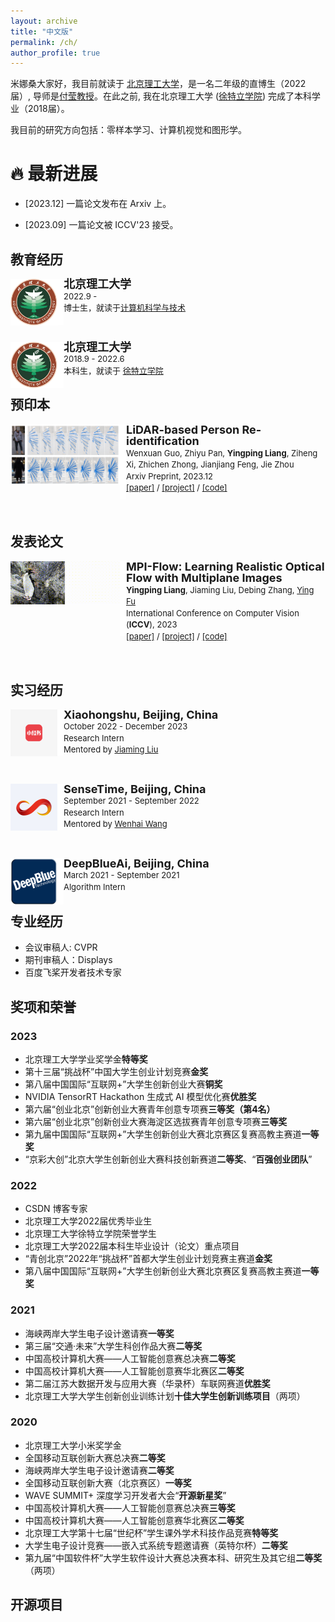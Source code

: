 ```yaml
---
layout: archive
title: "中文版"
permalink: /ch/
author_profile: true
---
```


米娜桑大家好，我目前就读于 [北京理工大学](https://english.bit.edu.cn/)，是一名二年级的直博生（2022届）, 导师是[付莹教授](https://ying-fu.github.io/)。在此之前, 我在北京理工大学 ([徐特立学院](https://xuteli.bit.edu.cn/)) 完成了本科学业（2018届）。

我目前的研究方向包括：零样本学习、计算机视觉和图形学。

:fire: 最新进展
======
- [2023.12] 一篇论文发布在 Arxiv 上。

- [2023.09] 一篇论文被 ICCV'23 接受。

教育经历
------
<div>
<img style="float: left; width: 75px" src="../BIT.jpeg">
<img style="float: left" src="../border_row1.png" width="10px">
<p style="line-height:125%">
  <font size="4"><b>北京理工大学</b><br></font> 
  <font size="2">2022.9 -  <br></font> 
  <font size="2">博士生，就读于<a href="https://cs.bit.edu.cn/">计算机科学与技术</a><br></font>
</p>  
</div>

<br>

<div>
<img style="float: left; width: 75px" src="../BIT.jpeg">
<img style="float: left" src="../border_row1.png" width="10px">
<p style="line-height:125%">
  <font size="4"><b>北京理工大学</b><br></font> 
  <font size="2">2018.9 - 2022.6<br></font> 
  <font size="2">本科生，就读于 <a href="https://xuteli.bit.edu.cn/">徐特立学院</a><br></font>
</p>  
</div>

预印本
------


<div>
  <img style="float: left" src="../images/ReID3D.png" width="175px">
</div>
<div>
  <img style="float: left" src="../images/border_row2.png" width="10px">
</div>
<div>
  <p style="line-height:125%">
    <font size="4">
      <b>LiDAR-based Person Re-identification</b>
      <br>
    </font> 
    <font size="2">
      Wenxuan Guo,
      Zhiyu Pan, 
      <b>Yingping Liang</b>, 
      Ziheng Xi,
      Zhichen Zhong,
      Jianjiang Feng,
      Jie Zhou
      <br>
    </font> 
    <font size="2">
      Arxiv Preprint, 2023.12 
      <br>
    </font> 
    <font size="2">
      <a href="https://arxiv.org/abs/2312.03033">[paper]</a> / 
      <a href="https://github.com/GWxuan/ReID3D">[project]</a> /
      <a href="https://github.com/GWxuan/ReID3D">[code]</a>
    </font>
  </p>
</div>

<br>

发表论文
------

<div>
  <img style="float: left" src="../images/ICCV-MPI-Flow.gif" width="175px">
</div>
<div>
  <img style="float: left" src="../images/border_row2.png" width="10px">
</div>
<div>
  <p style="line-height:125%">
    <font size="4">
      <b>MPI-Flow: Learning Realistic Optical Flow with Multiplane Images</b>
      <br>
    </font> 
    <font size="2">
      <b>Yingping Liang</b>, 
      Jiaming Liu,
      Debing Zhang, 
      <a href="https://ying-fu.github.io/">Ying Fu</a> 
      <br>
    </font> 
    <font size="2">
      International Conference on Computer Vision (<b>ICCV</b>), 2023 
      <br>
    </font> 
    <font size="2">
      <a href="https://arxiv.org/abs/2309.06714">[paper]</a> / 
      <a href="https://sites.google.com/view/mpi-flow">[project]</a> /
      <a href="https://github.com/Sharpiless/MPI-Flow">[code]</a>
    </font>
  </p>
</div>

<br>

实习经历
------

<div>
<img style="float: left; width: 75px" src="../images/redbook.png">
<img style="float: left" src="../border_row1.png" width="10px">
<p style="line-height:125%">
  <font size="4"><b>Xiaohongshu, Beijing, China</b><br></font> 
  <font size="2">October 2022 - December 2023<br></font> 
  <font size="2">Research Intern<br></font>
  <font size="2"> Mentored by <a href="https://scholar.google.com/citations?hl=zh-CN&user=SmL7oMQAAAAJ">Jiaming Liu</a></font>
</p>  
</div>

<br>

<div>
<img style="float: left; width: 75px" src="../images/sensetime.png">
<img style="float: left" src="../border_row1.png" width="10px">
<p style="line-height:125%">
  <font size="4"><b>SenseTime, Beijing, China</b><br></font> 
  <font size="2">September 2021 - September 2022<br></font> 
  <font size="2">Research Intern<br></font>
  <font size="2"> Mentored by <a href="https://whai362.github.io/">Wenhai Wang</a></font>
</p>  
</div>

<br>

<div>
<img style="float: left; width: 75px" src="../images/deepblue.png">
<img style="float: left" src="../border_row1.png" width="10px">
<p style="line-height:125%">
  <font size="4"><b>DeepBlueAi, Beijing, China</b><br></font> 
  <font size="2">March 2021 - September 2021<br></font> 
  <font size="2">Algorithm Intern<br></font>
</p>  
</div>

专业经历
------
- 会议审稿人: CVPR
- 期刊审稿人：Displays
- 百度飞桨开发者技术专家

奖项和荣誉
------
### 2023
- 北京理工大学学业奖学金**特等奖**
- 第十三届“挑战杯”中国大学生创业计划竞赛**金奖**
- 第八届中国国际“互联网+”大学生创新创业大赛**铜奖**
- NVIDIA TensorRT Hackathon 生成式 AI 模型优化赛**优胜奖**
- 第六届“创业北京”创新创业大赛青年创意专项赛**三等奖（第4名）**
- 第六届“创业北京”创新创业大赛海淀区选拔赛青年创意专项赛**三等奖**
- 第九届中国国际“互联网+”大学生创新创业大赛北京赛区复赛高教主赛道**一等奖**
- “京彩大创”北京大学生创新创业大赛科技创新赛道**二等奖**、“**百强创业团队**”
### 2022
- CSDN 博客专家
- 北京理工大学2022届优秀毕业生
- 北京理工大学徐特立学院荣誉学生
- 北京理工大学2022届本科生毕业设计（论文）重点项目
- “青创北京”2022年“挑战杯”首都大学生创业计划竞赛主赛道**金奖**
- 第八届中国国际“互联网+”大学生创新创业大赛北京赛区复赛高教主赛道**一等奖**
### 2021
- 海峡两岸大学生电子设计邀请赛**一等奖**
- 第三届“交通·未来”大学生科创作品大赛**二等奖**
- 中国高校计算机大赛——人工智能创意赛总决赛**二等奖**
- 中国高校计算机大赛——人工智能创意赛华北赛区**二等奖**
- 第二届江苏大数据开发与应用大赛（华录杯）车联网赛道**优胜奖**
- 北京理工大学大学生创新创业训练计划**十佳大学生创新训练项目**（两项）
### 2020
- 北京理工大学小米奖学金
- 全国移动互联创新大赛总决赛**二等奖**
- 海峡两岸大学生电子设计邀请赛**二等奖**
- 全国移动互联创新大赛（北京赛区）**一等奖**
- WAVE SUMMIT+ 深度学习开发者大会“**开源新星奖**”
- 中国高校计算机大赛——人工智能创意赛总决赛**三等奖**
- 中国高校计算机大赛——人工智能创意赛华北赛区**二等奖**
- 北京理工大学第十七届“世纪杯”学生课外学术科技作品竞赛**特等奖**
- 大学生电子设计竞赛——嵌入式系统专题邀请赛（英特尔杯）**二等奖**
- 第九届“中国软件杯”大学生软件设计大赛总决赛本科、研究生及其它组**二等奖**（两项）

  
开源项目
------
